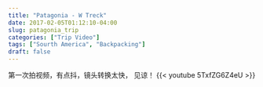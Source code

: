 ```yaml
---
title: "Patagonia - W Treck"
date: 2017-02-05T01:12:10-04:00
slug: patagonia_trip
categories: ["Trip Video"]
tags: ["Sourth America", "Backpacking"]
draft: false
---
```

第一次拍视频，有点抖，镜头转换太快， 见谅！
{{< youtube 5TxfZG6Z4eU >}}

